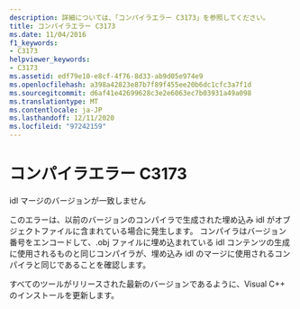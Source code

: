 ```yaml
---
description: 詳細については、「コンパイラエラー C3173」を参照してください。
title: コンパイラエラー C3173
ms.date: 11/04/2016
f1_keywords:
- C3173
helpviewer_keywords:
- C3173
ms.assetid: edf79e10-e8cf-4f76-8d33-ab9d05e974e9
ms.openlocfilehash: a398a42823e87b7f89f455ee20b6dc1cfc3a7f1d
ms.sourcegitcommit: d6af41e42699628c3e2e6063ec7b03931a49a098
ms.translationtype: MT
ms.contentlocale: ja-JP
ms.lasthandoff: 12/11/2020
ms.locfileid: "97242159"
---
```

# <a name="compiler-error-c3173"></a>コンパイラエラー C3173

idl マージのバージョンが一致しません

このエラーは、以前のバージョンのコンパイラで生成された埋め込み idl がオブジェクトファイルに含まれている場合に発生します。 コンパイラはバージョン番号をエンコードして、.obj ファイルに埋め込まれている idl コンテンツの生成に使用されるものと同じコンパイラが、埋め込み idl のマージに使用されるコンパイラと同じであることを確認します。

すべてのツールがリリースされた最新のバージョンであるように、Visual C++ のインストールを更新します。
